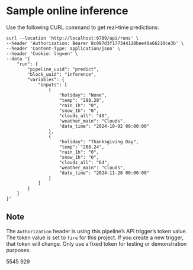 # Sample online inference

Use the following CURL command to get real-time predictions:

```curl
curl --location 'http://localhost:6789/api/runs' \
--header 'Authorization: Bearer 8c097d3f177344128bee40a66210ce3b' \
--header 'Content-Type: application/json' \
--header 'Cookie: lng=en' \
--data '{
    "run": {
        "pipeline_uuid": "predict",
        "block_uuid": "inference",
        "variables": {
            "inputs": [
                {
                    "holiday": "None",
                    "temp": "288.28",
                    "rain_1h": "0",
                    "snow_1h": "0",
                    "clouds_all": "40",
                    "weather_main": "Clouds",
                    "date_time": "2024-10-02 09:00:00"
                },
                {
                    "holiday": "Thanksgiving Day",
                    "temp": "268.24",
                    "rain_1h": "0",
                    "snow_1h": "0",
                    "clouds_all": "64",
                    "weather_main": "Clouds",
                    "date_time": "2024-11-28 00:00:00"
                }
            ]
        }
    }
}'
```

## Note

The `Authorization` header is using this pipeline’s API trigger’s token value.
The token value is set to `fire` for this project.
If you create a new trigger, that token will change.
Only use a fixed token for testing or demonstration purposes.

5545
929
